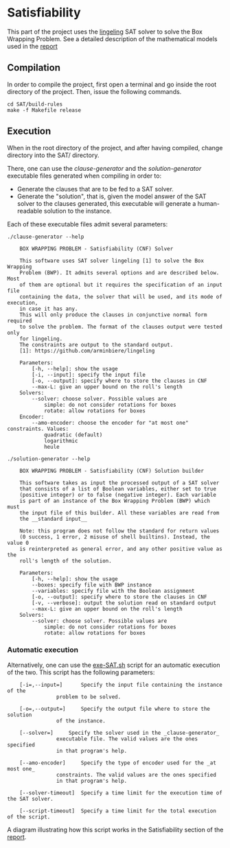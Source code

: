 # Satisfiability

This part of the project uses the [lingeling](https://github.com/arminbiere/lingeling)
SAT solver to solve the Box Wrapping Problem. See a detailed description of
the mathematical models used in the [report](https://github.com/lluisalemanypuig/box-wrapping/blob/master/report.pdf)

## Compilation

In order to compile the project, first open a terminal and go inside the root
directory of the project. Then, issue the following commands.

	cd SAT/build-rules
	make -f Makefile release

## Execution

When in the root directory of the project, and after having compiled, change directory
into the SAT/ directory.

There, one can use the _clause-generator_ and the _solution-generator_ executable
files generated when compiling in order to:
- Generate the clauses that are to be fed to a SAT solver.
- Generate the "solution", that is, given the model answer of the SAT solver to the
clauses generated, this executable will generate a human-readable solution to the
instance.

Each of these executable files admit several parameters:

	./clause-generator --help
		
		BOX WRAPPING PROBLEM - Satisfiability (CNF) Solver

		This software uses SAT solver lingeling [1] to solve the Box Wrapping
		Problem (BWP). It admits several options and are described below. Most
		of them are optional but it requires the specification of an input file
		containing the data, the solver that will be used, and its mode of execution,
		in case it has any.
		This will only produce the clauses in conjunctive normal form required
		to solve the problem. The format of the clauses output were tested only
		for lingeling.
		The constraints are output to the standard output.
		[1]: https://github.com/arminbiere/lingeling

		Parameters:
			[-h, --help]: show the usage
			[-i, --input]: specify the input file
			[-o, --output]: specify where to store the clauses in CNF
			--max-L: give an upper bound on the roll's length
		Solvers:
			--solver: choose solver. Possible values are
				simple: do not consider rotations for boxes
				rotate: allow rotations for boxes
		Encoder:
			--amo-encoder: choose the encoder for "at most one" constraints. Values:
				quadratic (default)
				logarithmic
				heule
	
	./solution-generator --help
		
		BOX WRAPPING PROBLEM - Satisfiability (CNF) Solution builder

		This software takes as input the processed output of a SAT solver
		that consists of a list of Boolean variables, either set to true
		(positive integer) or to false (negative integer). Each variable
		is part of an instance of the Box Wrapping Problem (BWP) which must
		the input file of this builder. All these variables are read from
		the __standard input__

		Note: this program does not follow the standard for return values
		(0 success, 1 error, 2 misuse of shell builtins). Instead, the value 0
		is reinterpreted as general error, and any other positive value as the
		roll's length of the solution.

		Parameters:
			[-h, --help]: show the usage
			--boxes: specify file with BWP instance
			--variables: specify file with the Boolean assignment
			[-o, --output]: specify where to store the clauses in CNF
			[-v, --verbose]: output the solution read on standard output
			--max-L: give an upper bound on the roll's length
		Solvers:
			--solver: choose solver. Possible values are
				simple: do not consider rotations for boxes
				rotate: allow rotations for boxes

### Automatic execution

Alternatively, one can use the [exe-SAT.sh](https://github.com/lluisalemanypuig/box-wrapping/blob/master/SAT/exe-SAT.sh)
script for an automatic execution of the two. This script has the following parameters:

		[-i=,--input=] 		Specify the input file containing the instance of the
					problem to be solved.
						
		[-o=,--output=] 	Specify the output file where to store the solution 
					of the instance.
		
		[--solver=]		Specify the solver used in the _clause-generator_
					executable file. The valid values are the ones specified
					in that program's help.
		
		[--amo-encoder]		Specify the type of encoder used for the _at most one_
					constraints. The valid values are the ones specified
					in that program's help.
		
		[--solver-timeout]	Specify a time limit for the execution time of the SAT solver.
		
		[--script-timeout]	Specify a time limit for the total execution of the script.

A diagram illustrating how this script works in the Satisfiability section of the
[report](https://github.com/lluisalemanypuig/box-wrapping/blob/master/report.pdf).
